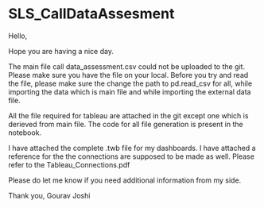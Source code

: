 # SLS_CallDataAssesment

Hello, 

Hope you are having a nice day.

The main file call data_assessment.csv could not be uploaded to the git. Please make sure you have the file on your local.
Before you try and read the file, please make sure the change the path to pd.read_csv for all, while importing the data which is main file and while importing the external data file. 

All the file required for tableau are attached in the git except one which is derieved from main file. The code for all file generation is present in the notebook.

I have attached the complete .twb file for my dashboards. I have attached a reference for the the connections are supposed to be made as well. Please refer to the Tableau_Connections.pdf

Please do let me know if you need additional information from my side.

Thank you, 
Gourav Joshi
